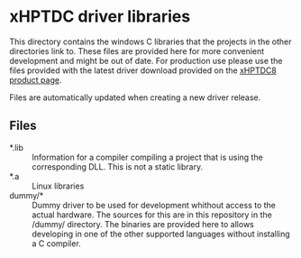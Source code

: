 # xHPTDC driver libraries

This directory contains the windows C libraries that the projects in the other directories link to.
These files are provided here for more convenient development and might be out of date. For production use please use the files provided with the latest driver download provided on the [xHPTDC8 product page](https://www.cronologic.de/products/tdcs/xhptdc8-pcie).

Files are automatically updated when creating a new driver release.

## Files

<dl>
    <dt>*.lib</dt>
        <dd>Information for a compiler compiling a project that is using the corresponding DLL. This is not a static library.</dd>
    <dt>*.a</dt>
        <dd>Linux libraries</dd>
    <dt>dummy/*</dt>
        <dd>Dummy driver to be used for development whithout access to the actual hardware. The sources for this are in this repository in the /dummy/ directory. The binaries are provided here to allows developing in one of the other supported languages without installing a C compiler.</dd>
</dl>
